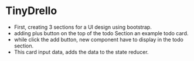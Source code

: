# TinyDrello

- First, creating 3 sections for a UI design using bootstrap.
- adding plus button on the top of the todo Section an example todo card.
- while click the add button, new component have to display in the todo section.
- This card input data, adds the data to the state reducer.

